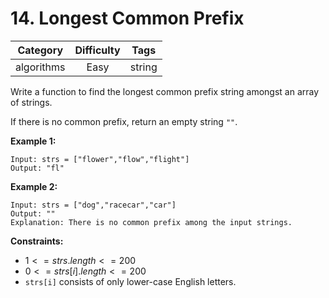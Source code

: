 # 14. Longest Common Prefix

|Category|Difficulty|Tags|
|:-:|:-:|:-:|
|algorithms|Easy|string|

Write a function to find the longest common prefix string amongst an array of strings.

If there is no common prefix, return an empty string `""`.

**Example 1:**

``` text
Input: strs = ["flower","flow","flight"]
Output: "fl"
```

**Example 2:**

``` text
Input: strs = ["dog","racecar","car"]
Output: ""
Explanation: There is no common prefix among the input strings.
```

**Constraints:**

+ $1 <= strs.length <= 200$
+ $0 <= strs[i].length <= 200$
+ `strs[i]` consists of only lower-case English letters.
